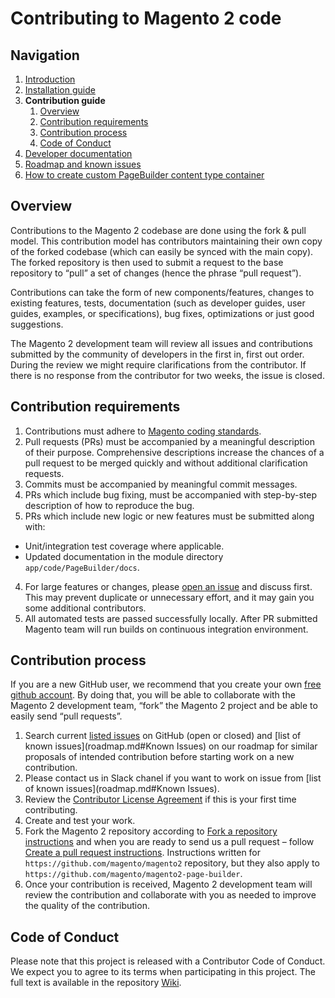 # Contributing to Magento 2 code
<!-- {% comment %} -->
## Navigation

1. [Introduction]
2. [Installation guide]
3. **Contribution guide**
    1. [Overview](#overview)
    1. [Contribution requirements](#contribution-requirements)
    1. [Contribution process](#contribution-process)
    1. [Code of Conduct](#code-of-conduct)
4. [Developer documentation]
5. [Roadmap and known issues]
6. [How to create custom PageBuilder content type container]

[Introduction]: introduction.md
[Contribution guide]: CONTRIBUTING.md
[Installation guide]: install.md
[Developer documentation]: developer-documentation.md
[Architecture overview]: architecture-overview.md
[BlueFoot to PageBuilder data migration]: bluefoot-data-migration.md
[Third-party content type migration]: new-content-type-example.md
[Iconography]: iconography.md
[Add image uploader to content type]: image-uploader.md
[Module integration]: module-integration.md
[Additional data configuration]: custom-configuration.md
[Content type configuration]: content-type-configuration.md
[How to add a new content type]: how-to-add-new-content-type.md
[Events]: events.md
[Bindings]: bindings.md
[Master format]: master-format.md
[Visual select]: visual-select.md
[Reuse product conditions in content types]: product-conditions.md
[Store component master format as widget directive]: widget-directive.md
[Use the block chooser UI component]: block-chooser-component.md
[Use the inline text editing component]: inline-editing-component.md
[Render a backend content type preview]: content-type-preview.md
[Custom Toolbar]: toolbar.md
[Full width page layouts]: full-width-page-layouts.md
[Add image uploader to content type]: image-uploader.md
[Roadmap and Known Issues]: roadmap.md
[How to create custom PageBuilder content type container]: how-to-create-custom-content-type-container.md
<!-- {% endcomment %} -->
## Overview

Contributions to the Magento 2 codebase are done using the fork & pull model.
This contribution model has contributors maintaining their own copy of the forked codebase (which can easily be synced with the main copy). The forked repository is then used to submit a request to the base repository to “pull” a set of changes (hence the phrase “pull request”).

Contributions can take the form of new components/features, changes to existing features, tests, documentation (such as developer guides, user guides, examples, or specifications), bug fixes, optimizations or just good suggestions.

The Magento 2 development team will review all issues and contributions submitted by the community of developers in the first in, first out order. During the review we might require clarifications from the contributor. If there is no response from the contributor for two weeks, the issue is closed.


## Contribution requirements

1. Contributions must adhere to [Magento coding standards](http://devdocs.magento.com/guides/v2.0/coding-standards/bk-coding-standards.html).
2. Pull requests (PRs) must be accompanied by a meaningful description of their purpose. Comprehensive descriptions increase the chances of a pull request to be merged quickly and without additional clarification requests.
3. Commits must be accompanied by meaningful commit messages.
4. PRs which include bug fixing, must be accompanied with step-by-step description of how to reproduce the bug.
3. PRs which include new logic or new features must be submitted along with:
* Unit/integration test coverage where applicable.
* Updated documentation in the module directory `app/code/PageBuilder/docs`.
4. For large features or changes, please [open an issue](https://github.com/magento/magento2/issues) and discuss first. This may prevent duplicate or unnecessary effort, and it may gain you some additional contributors.
5. All automated tests are passed successfully locally. After PR submitted Magento team will run builds on continuous integration environment.

## Contribution process

If you are a new GitHub user, we recommend that you create your own [free github account](https://github.com/signup/free). By doing that, you will be able to collaborate with the Magento 2 development team, “fork” the Magento 2 project and be able to easily send “pull requests”.

1. Search current [listed issues](https://github.com/magento/magento2-page-builder/issues) on GitHub (open or closed) and [list of known issues](roadmap.md#Known Issues) on our roadmap for similar proposals of intended contribution before starting work on a new contribution.
2. Please contact us in Slack chanel if you want to work on issue from [list of known issues](roadmap.md#Known Issues).
2. Review the [Contributor License Agreement](https://magento.com/legaldocuments/mca) if this is your first time contributing.
3. Create and test your work.
4. Fork the Magento 2 repository according to [Fork a repository instructions](http://devdocs.magento.com/guides/v2.0/contributor-guide/contributing.html#fork) and when you are ready to send us a pull request – follow [Create a pull request instructions](http://devdocs.magento.com/guides/v2.0/contributor-guide/contributing.html#pull_request). Instructions written for `https://github.com/magento/magento2` repository, but they also apply to `https://github.com/magento/magento2-page-builder`.
5. Once your contribution is received, Magento 2 development team will review the contribution and collaborate with you as needed to improve the quality of the contribution.

## Code of Conduct

Please note that this project is released with a Contributor Code of Conduct. We expect you to agree to its terms when participating in this project.
The full text is available in the repository [Wiki](https://github.com/magento/magento2/wiki/Magento-Code-of-Conduct).
